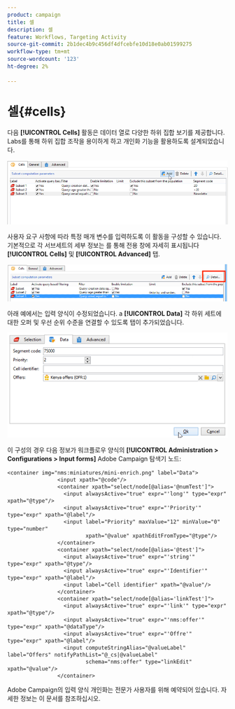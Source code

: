 ```yaml
---
product: campaign
title: 셀
description: 셀
feature: Workflows, Targeting Activity
source-git-commit: 2b1dec4b9c456df4dfcebfe10d18e0ab01599275
workflow-type: tm+mt
source-wordcount: '123'
ht-degree: 2%

---
```


# 셀{#cells}

다음 **[!UICONTROL Cells]** 활동은 데이터 열로 다양한 하위 집합 보기를 제공합니다. Labs를 통해 하위 집합 조작을 용이하게 하고 개인화 기능을 활용하도록 설계되었습니다.

![](assets/wf_split_cells.png)

사용자 요구 사항에 따라 특정 매개 변수를 입력하도록 이 활동을 구성할 수 있습니다. 기본적으로 각 서브세트의 세부 정보는 를 통해 전용 창에 자세히 표시됩니다 **[!UICONTROL Cells]** 및 **[!UICONTROL Advanced]** 탭.

![](assets/wf_split_cells_with_customization.png)

아래 예에서는 입력 양식이 수정되었습니다. a **[!UICONTROL Data]** 각 하위 세트에 대한 오퍼 및 우선 순위 수준을 연결할 수 있도록 탭이 추가되었습니다.

![](assets/cells-activity-sample.png)

이 구성의 경우 다음 정보가 워크플로우 양식의 **[!UICONTROL Administration > Configurations > Input forms]** Adobe Campaign 탐색기 노드:

```
<container img="nms:miniatures/mini-enrich.png" label="Data">
                <input xpath="@code"/>
                <container xpath="select/node[@alias='@numTest']">
                  <input alwaysActive="true" expr="'long'" type="expr" xpath="@type"/>
                  <input alwaysActive="true" expr="'Priority'" type="expr" xpath="@label"/>
                  <input label="Priority" maxValue="12" minValue="0" type="number"
                         xpath="@value" xpathEditFromType="@type"/>
                </container>
                <container xpath="select/node[@alias='@test']">
                  <input alwaysActive="true" expr="'string'" type="expr" xpath="@type"/>
                  <input alwaysActive="true" expr="'Identifier'" type="expr" xpath="@label"/>
                  <input label="Cell identifier" xpath="@value"/>
                </container>
                <container xpath="select/node[@alias='linkTest']">
                  <input alwaysActive="true" expr="'link'" type="expr" xpath="@type"/>
                  <input alwaysActive="true" expr="'nms:offer'" type="expr" xpath="@dataType"/>
                  <input alwaysActive="true" expr="'Offre'" type="expr" xpath="@label"/>
                  <input computeStringAlias="@valueLabel" label="Offers" notifyPathList="@_cs|@valueLabel"
                         schema="nms:offer" type="linkEdit" xpath="@value"/>
                </container>
```

Adobe Campaign의 입력 양식 개인화는 전문가 사용자를 위해 예약되어 있습니다. 자세한 정보는 이 문서를 참조하십시오.
